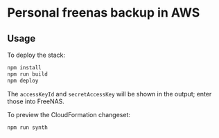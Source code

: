 # Personal freenas backup in AWS

## Usage

To deploy the stack:

```bash
npm install
npm run build
npm deploy
```

The `accessKeyId` and `secretAccessKey` will be shown in the output; enter those into FreeNAS.

To preview the CloudFormation changeset:

```bash
npm run synth
```
